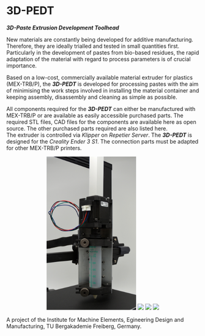 # 3D-PEDT

***3D-Paste Extrusion Development Toolhead***

New materials are constantly being developed for additive manufacturing. Therefore, they are ideally trialled and tested in small quantities first. Particularly in the development of pastes from bio-based residues, the rapid adaptation of the material with regard to process parameters is of crucial importance.

Based on a low-cost, commercially available material extruder for plastics (MEX-TRB/P), the ***3D-PEDT*** is developed for processing pastes with the aim of minimising the work steps involved in installing the material container and keeping assembly, disassembly and cleaning as simple as possible. 

All components required for the ***3D-PEDT*** can either be manufactured with MEX-TRB/P or are available as easily accessible purchased parts. The required STL files, CAD files  for the components are available here as open source. The other purchased parts required are also listed here.   
The extruder is controlled via _Klipper_ on _Repetier Server_. The ***3D-PEDT*** is designed for the _Creality Ender 3 S1_. The connection parts must be adapted for other MEX-TRB/P printers. 

<p align="center">
  <img src="Images/3D-PEDT_1.JPG" height="400">
  <img src="Images/3D-PEDT_2.JPG" height="400">
  <img src="Images/3D-PEDT_3.JPG" height="400">
  <img src="Images/3D-PEDT_4.JPG" height="527">
</p>

<p align="left">
  A project of the Institute for Machine Elements, Egineering Design and Manufacturing, TU Bergakademie Freiberg, Germany.
</p>

